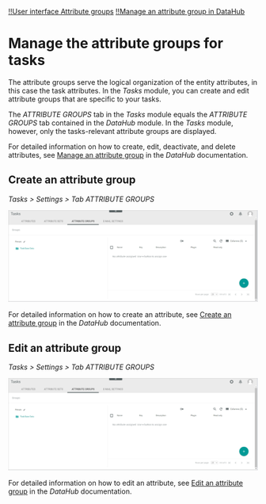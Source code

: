 [!!User interface Attribute groups](../UserInterface/to-be-determined)
[!!Manage an attribute group in DataHub](../../DataHub/Integration/03_ManageAttributeGroups.md)

# Manage the attribute groups for tasks

The attribute groups serve the logical organization of the entity attributes, in this case the task attributes. In the *Tasks* module, you can create and edit attribute groups that are specific to your tasks. 

The *ATTRIBUTE GROUPS* tab in the *Tasks* module equals the *ATTRIBUTE GROUPS* tab contained in the *DataHub* module. In the *Tasks* module, however, only the tasks-relevant attribute groups are displayed. 

For detailed information on how to create, edit, deactivate, and delete attributes, see [Manage an attribute group](../../DataHub/Integration/03_ManageAttributeGroups.md) in the *DataHub* documentation.

[comment]: <> (so allgemein, oder unter dem jeweiligen Procedure?)

## Create an attribute group

*Tasks > Settings > Tab ATTRIBUTE GROUPS*

![Attribute groups](../../Assets/Screenshots/Tasks/Settings/AttributeGroups/TasksAttributeGroups.png "[Attribute groups]")

For detailed information on how to create an attribute, see [Create an attribute group](../../DataHub/Integration/03_ManageAttributeGroups.md#create-an-attribute-group) in the *DataHub* documentation.

## Edit an attribute group

*Tasks > Settings > Tab ATTRIBUTE GROUPS*

![Attribute groups](../../Assets/Screenshots/Tasks/Settings//AttributeGroups/TasksAttributeGroups.png "[Attribute groups]")

For detailed information on how to edit an attribute, see [Edit an attribute group](../../DataHub/Integration/03_ManageAttributeGroups.md#edit-an-attribute-group) in the *DataHub* documentation.



